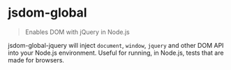 # jsdom-global

> Enables DOM with jQuery in Node.js

jsdom-global-jquery will inject `document`, `window`, `jquery`  and other DOM API into your Node.js environment. Useful for running, in Node.js, tests that are made for browsers.
